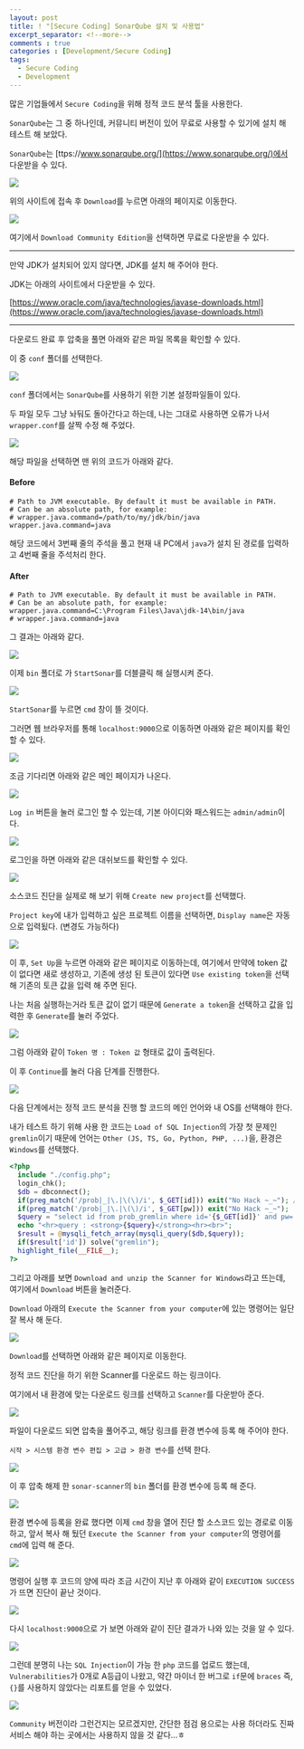 ```yaml
---
layout: post
title: ! "[Secure Coding] SonarQube 설치 및 사용법"
excerpt_separator: <!--more-->
comments : true
categories : [Development/Secure Coding]
tags:
  - Secure Coding
  - Development
---
```


많은 기업들에서 `Secure Coding`을 위해 정적 코드 분석 툴을 사용한다.  

`SonarQube`는 그 중 하나인데, 커뮤니티 버전이 있어 무료로 사용할 수 있기에 설치 해 테스트 해 보았다.  

<!--more-->

`SonarQube`는 [ttps://www.sonarqube.org/](https://www.sonarqube.org/)에서 다운받을 수 있다.  

![](/images/development/secure/sonarqube/sonar_install_01.png)  

위의 사이트에 접속 후 `Download`를 누르면 아래의 페이지로 이동한다.  

![](/images/development/secure/sonarqube/sonar_install_02.png)  

여기에서 `Download Community Edition`을 선택하면 무료로 다운받을 수 있다.  

---  

만약 JDK가 설치되어 있지 않다면, JDK를 설치 해 주어야 한다.  

JDK는 아래의 사이트에서 다운받을 수 있다.  

[https://www.oracle.com/java/technologies/javase-downloads.html](https://www.oracle.com/java/technologies/javase-downloads.html)

---  

다운로드 완료 후 압축을 풀면 아래와 같은 파일 목록을 확인할 수 있다.  

이 중 `conf` 폴더를 선택한다.  

![](/images/development/secure/sonarqube/sonar_install_03.png)  

`conf` 폴더에서는 `SonarQube`를 사용하기 위한 기본 설정파일들이 있다.  

두 파일 모두 그냥 놔둬도 돌아간다고 하는데, 나는 그대로 사용하면 오류가 나서 `wrapper.conf`를 살짝 수정 해 주었다.  

![](/images/development/secure/sonarqube/sonar_install_04.png)  

해당 파일을 선택하면 맨 위의 코드가 아래와 같다.  

#### Before
```
# Path to JVM executable. By default it must be available in PATH.
# Can be an absolute path, for example:
# wrapper.java.command=/path/to/my/jdk/bin/java
wrapper.java.command=java
```

해당 코드에서 3번째 줄의 주석을 풀고 현재 내 PC에서 `java`가 설치 된 경로를 입력하고 4번째 줄을 주석처리 한다.  

#### After
```
# Path to JVM executable. By default it must be available in PATH.
# Can be an absolute path, for example:
wrapper.java.command=C:\Program Files\Java\jdk-14\bin/java
# wrapper.java.command=java
```

그 결과는 아래와 같다.  

![](/images/development/secure/sonarqube/sonar_install_05.png)  

이제 `bin` 폴더로 가 `StartSonar`를 더블클릭 해 실행시켜 준다.  

![](/images/development/secure/sonarqube/sonar_install_06.png)  

`StartSonar`를 누르면 `cmd` 창이 뜰 것이다.  

그러면 웹 브라우저를 통해 `localhost:9000`으로 이동하면 아래와 같은 페이지를 확인할 수 있다.  

![](/images/development/secure/sonarqube/sonar_install_07.png)  

조금 기다리면 아래와 같은 메인 페이지가 나온다.  

![](/images/development/secure/sonarqube/sonar_install_08.png)  

`Log in` 버튼을 눌러 로그인 할 수 있는데, 기본 아이디와 패스워드는 `admin/admin`이다.  

![](/images/development/secure/sonarqube/sonar_install_09.png)  

로그인을 하면 아래와 같은 대쉬보드를 확인할 수 있다.  

![](/images/development/secure/sonarqube/sonar_install_10.png)  

소스코드 진단을 실제로 해 보기 위해 `Create new project`를 선택했다.  

`Project key`에 내가 입력하고 싶은 프로젝트 이름을 선택하면, `Display name`은 자동으로 입력됬다. (변경도 가능하다)  

![](/images/development/secure/sonarqube/sonar_install_11.png)  

이 후, `Set Up`을 누르면 아래와 같은 페이지로 이동하는데, 여기에서 만약에 token 값이 없다면 새로 생성하고, 기존에 생성 된 토큰이 있다면 `Use existing token`을 선택 해 기존의 토큰 값을 입력 해 주면 된다.  

나는 처음 실행하는거라 토큰 값이 없기 때문에 `Generate a token`을 선택하고 값을 입력한 후 `Generate`를 눌러 주었다.  

![](/images/development/secure/sonarqube/sonar_install_12.png)  

그럼 아래와 같이 `Token 명 : Token 값` 형태로 값이 출력된다.  

이 후 `Continue`를 눌러 다음 단계를 진행한다.  

![](/images/development/secure/sonarqube/sonar_install_13.png)  

다음 단계에서는 정적 코드 분석을 진행 할 코드의 메인 언어와 내 OS를 선택해야 한다.  

내가 테스트 하기 위해 사용 한 코드는 `Load of SQL Injection`의 가장 첫 문제인 `gremlin`이기 때문에 언어는 `Other (JS, TS, Go, Python, PHP, ...)`을, 환경은 `Windows`를 선택했다.  

```php
<?php
  include "./config.php";
  login_chk();
  $db = dbconnect();
  if(preg_match('/prob|_|\.|\(\)/i', $_GET[id])) exit("No Hack ~_~"); // do not try to attack another table, database!
  if(preg_match('/prob|_|\.|\(\)/i', $_GET[pw])) exit("No Hack ~_~");
  $query = "select id from prob_gremlin where id='{$_GET[id]}' and pw='{$_GET[pw]}'";
  echo "<hr>query : <strong>{$query}</strong><hr><br>";
  $result = @mysqli_fetch_array(mysqli_query($db,$query));
  if($result['id']) solve("gremlin");
  highlight_file(__FILE__);
?>
```

그리고 아래를 보면 `Download and unzip the Scanner for Windows`라고 뜨는데, 여기에서 `Download` 버튼을 눌러준다.  

`Download` 아래의 `Execute the Scanner from your computer`에 있는 명령어는 일단 잘 복사 해 둔다.  

![](/images/development/secure/sonarqube/sonar_install_14.png)  

`Download`를 선택하면 아래와 같은 페이지로 이동한다.  

정적 코드 진단을 하기 위한 Scanner를 다운로드 하는 링크이다.  

여기에서 내 환경에 맞는 다운로드 링크를 선택하고 `Scanner`를 다운받아 준다.  

![](/images/development/secure/sonarqube/sonar_install_15.png)  

파일이 다운로드 되면 압축을 풀어주고, 해당 링크를 환경 변수에 등록 해 주어야 한다.  

`시작 > 시스템 환경 변수 편집 > 고급 > 환경 변수`를 선택 한다.  

![](/images/development/secure/sonarqube/sonar_install_16.png)  

이 후 압축 해제 한 `sonar-scanner`의 `bin` 폴더를 환경 변수에 등록 해 준다.  

![](/images/development/secure/sonarqube/sonar_install_17.png)  

환경 변수에 등록을 완료 했다면 이제 `cmd` 창을 열어 진단 할 소스코드 있는 경로로 이동하고, 앞서 복사 해 뒀던 `Execute the Scanner from your computer`의 명령어를 `cmd`에 입력 해 준다.  

![](/images/development/secure/sonarqube/sonar_install_18.png)  

명령어 실행 후 코드의 양에 따라 조금 시간이 지난 후 아래와 같이 `EXECUTION SUCCESS`가 뜨면 진단이 끝난 것이다.  

![](/images/development/secure/sonarqube/sonar_install_19.png)  

다시 `localhost:9000`으로 가 보면 아래와 같이 진단 결과가 나와 있는 것을 알 수 있다.  

![](/images/development/secure/sonarqube/sonar_install_20.png)  

그런데 분명히 나는 `SQL Injection`이 가능 한 `php` 코드를 업로드 했는데, `Vulnerabilities`가 0개로 A등급이 나왔고, 약간 마이너 한 버그로 `if`문에 `braces` 즉, `{}`를 사용하지 않았다는 리포트를 얻을 수 있었다.  

![](/images/development/secure/sonarqube/sonar_install_21.png)  

`Community` 버전이라 그런건지는 모르겠지만, 간단한 점검 용으로는 사용 하더라도 진짜 서비스 해야 하는 곳에서는 사용하지 않을 것 같다...ㅎ  